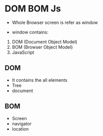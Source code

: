 # DOM BOM Js

- Whole Browser screen is refer as window

- window contains: 
1. DOM (Document Object Model)
2. BOM (Browser Object Model)
3. JavaScript

## DOM
- It contains the all elements
- Tree
- document
## BOM

- Screen
- navigator
- location


